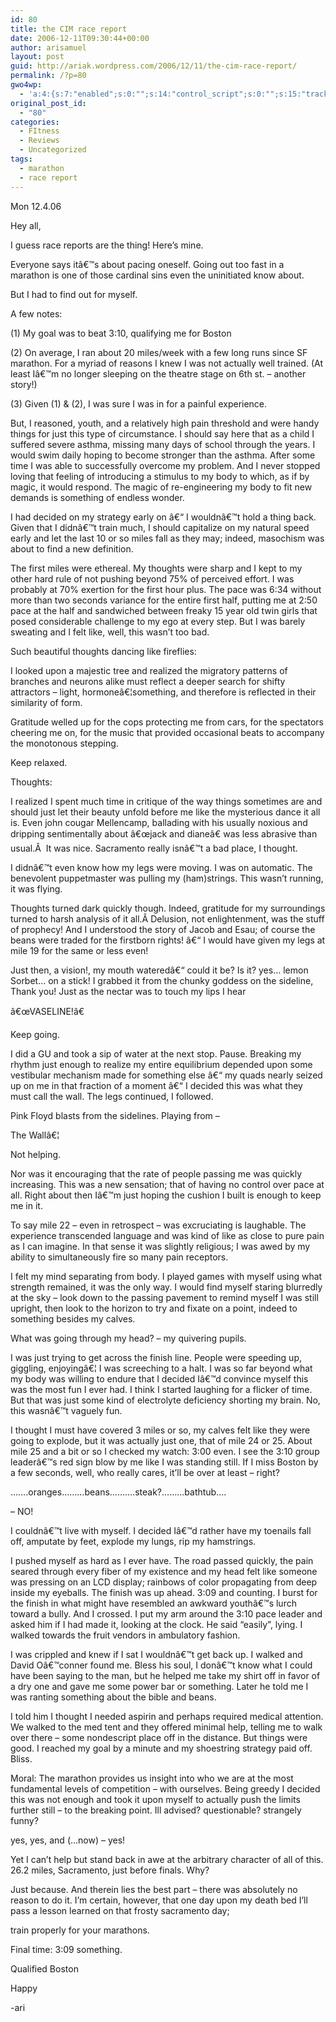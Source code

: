 ```yaml
---
id: 80
title: the CIM race report
date: 2006-12-11T09:30:44+00:00
author: arisamuel
layout: post
guid: http://ariak.wordpress.com/2006/12/11/the-cim-race-report/
permalink: /?p=80
gwo4wp:
  - 'a:4:{s:7:"enabled";s:0:"";s:14:"control_script";s:0:"";s:15:"tracking_script";s:0:"";s:17:"conversion_script";s:0:"";}'
original_post_id:
  - "80"
categories:
  - FItness
  - Reviews
  - Uncategorized
tags:
  - marathon
  - race report
---
```

Mon 12.4.06
  
Hey all,

I guess race reports are the thing! Here&#8217;s mine.

Everyone says itâ€™s about pacing oneself. Going out too fast in a marathon is one of those cardinal sins even the uninitiated know about.
  
But I had to find out for myself.<!--more-->

A few notes:
  
(1) My goal was to beat 3:10, qualifying me for Boston
  
(2) On average, I ran about 20 miles/week with a few long runs since SF marathon. For a myriad of reasons I knew I was not actually well trained. (At least Iâ€™m no longer sleeping on the theatre stage on 6th st. &#8211; another story!)
  
(3) Given (1) & (2), I was sure I was in for a painful experience.

But, I reasoned, youth, and a relatively high pain threshold and were handy things for just this type of circumstance. I should say here that as a child I suffered severe asthma, missing many days of school through the years. I would swim daily hoping to become stronger than the asthma. After some time I was able to successfully overcome my problem. And I never stopped loving that feeling of introducing a stimulus to my body to which, as if by magic, it would respond. The magic of re-engineering my body to fit new demands is something of endless wonder.

I had decided on my strategy early on â€“ I wouldnâ€™t hold a thing back. Given that I didnâ€™t train much, I should capitalize on my natural speed early and let the last 10 or so miles fall as they may; indeed, masochism was about to find a new definition.

The first miles were ethereal. My thoughts were sharp and I kept to my other hard rule of not pushing beyond 75% of perceived effort. I was probably at 70% exertion for the first hour plus. The pace was 6:34 without more than two seconds variance for the entire first half, putting me at 2:50 pace at the half and sandwiched between freaky 15 year old twin girls that posed considerable challenge to my ego at every step. But I was barely sweating and I felt like, well, this wasn&#8217;t too bad.
  
Such beautiful thoughts dancing like fireflies:
  
I looked upon a majestic tree and realized the migratory patterns of branches and neurons alike must reflect a deeper search for shifty attractors &#8211; light, hormoneâ€¦something, and therefore is reflected in their similarity of form.
  
Gratitude welled up for the cops protecting me from cars, for the spectators cheering me on, for the music that provided occasional beats to accompany the monotonous stepping.
  
Keep relaxed.
  
Thoughts:
  
I realized I spent much time in critique of the way things sometimes are and should just let their beauty unfold before me like the mysterious dance it all is. Even john cougar Mellencamp, ballading with his usually noxious and dripping sentimentally about â€œjack and dianeâ€ was less abrasive than usual.Â  It was nice. Sacramento really isnâ€™t a bad place, I thought.
  
I didnâ€™t even know how my legs were moving. I was on automatic. The benevolent puppetmaster was pulling my (ham)strings. This wasn&#8217;t running, it was flying.

Thoughts turned dark quickly though. Indeed, gratitude for my surroundings turned to harsh analysis of it all.Â Delusion, not enlightenment, was the stuff of prophecy! And I understood the story of Jacob and Esau; of course the beans were traded for the firstborn rights! â€“ I would have given my legs at mile 19 for the same or less even!

Just then, a vision!, my mouth wateredâ€“ could it be? Is it? yes&#8230; lemon Sorbet&#8230; on a stick! I grabbed it from the chunky goddess on the sideline, Thank you! Just as the nectar was to touch my lips I hear

â€œVASELINE!â€

Keep going.

I did a GU and took a sip of water at the next stop. Pause. Breaking my rhythm just enough to realize my entire equilibrium depended upon some vestibular mechanism made for something else â€“ my quads nearly seized up on me in that fraction of a moment â€“ I decided this was what they must call the wall. The legs continued, I followed.

Pink Floyd blasts from the sidelines. Playing from &#8211;

The Wallâ€¦

Not helping.

Nor was it encouraging that the rate of people passing me was quickly increasing. This was a new sensation; that of having no control over pace at all. Right about then Iâ€™m just hoping the cushion I built is enough to keep me in it.
  
To say mile 22 &#8211; even in retrospect &#8211; was excruciating is laughable. The experience transcended language and was kind of like as close to pure pain as I can imagine. In that sense it was slightly religious; I was awed by my ability to simultaneously fire so many pain receptors.

I felt my mind separating from body. I played games with myself using what strength remained, it was the only way. I would find myself staring blurredly at the sky &#8211; look down to the passing pavement to remind myself I was still upright, then look to the horizon to try and fixate on a point, indeed to something besides my calves.

What was going through my head? &#8211; my quivering pupils.
  
I was just trying to get across the finish line. People were speeding up, giggling, enjoyingâ€¦ I was screeching to a halt. I was so far beyond what my body was willing to endure that I decided Iâ€™d convince myself this was the most fun I ever had. I think I started laughing for a flicker of time. But that was just some kind of electrolyte deficiency shorting my brain. No, this wasnâ€™t vaguely fun.
  
I thought I must have covered 3 miles or so, my calves felt like they were going to explode, but it was actually just one, that of mile 24 or 25. About mile 25 and a bit or so I checked my watch: 3:00 even. I see the 3:10 group leaderâ€™s red sign blow by me like I was standing still. If I miss Boston by a few seconds, well, who really cares, it&#8217;ll be over at least &#8211; right?

&#8230;&#8230;.oranges&#8230;&#8230;&#8230;beans&#8230;&#8230;&#8230;.steak?&#8230;&#8230;&#8230;bathtub&#8230;.

&#8211; NO!

I couldnâ€™t live with myself. I decided Iâ€™d rather have my toenails fall off, amputate by feet, explode my lungs, rip my hamstrings.
  
I pushed myself as hard as I ever have. The road passed quickly, the pain seared through every fiber of my existence and my head felt like someone was pressing on an LCD display; rainbows of color propagating from deep inside my eyeballs. The finish was up ahead. 3:09 and counting. I burst for the finish in what might have resembled an awkward youthâ€™s lurch toward a bully. And I crossed. I put my arm around the 3:10 pace leader and asked him if I had made it, looking at the clock. He said &#8220;easily&#8221;, lying. I walked towards the fruit vendors in ambulatory fashion.
  
I was crippled and knew if I sat I wouldnâ€™t get back up. I walked and David Oâ€™conner found me. Bless his soul, I donâ€™t know what I could have been saying to the man, but he helped me take my shirt off in favor of a dry one and gave me some power bar or something. Later he told me I was ranting something about the bible and beans.

I told him I thought I needed aspirin and perhaps required medical attention. We walked to the med tent and they offered minimal help, telling me to walk over there &#8211; some nondescript place off in the distance. But things were good. I reached my goal by a minute and my shoestring strategy paid off. Bliss.

Moral: The marathon provides us insight into who we are at the most fundamental levels of competition &#8211; with ourselves. Being greedy I decided this was not enough and took it upon myself to actually push the limits further still &#8211; to the breaking point. Ill advised? questionable? strangely funny?

yes, yes, and (&#8230;now) &#8211; yes!

Yet I can&#8217;t help but stand back in awe at the arbitrary character of all of this. 26.2 miles, Sacramento, just before finals. Why?

Just because. And therein lies the best part &#8211; there was absolutely no reason to do it. I&#8217;m certain, however, that one day upon my death bed I&#8217;ll pass a lesson learned on that frosty sacramento day;

train properly for your marathons.

Final time: 3:09 something.
  
Qualified Boston

Happy

-ari
